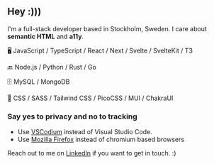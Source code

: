 ## Hey :)))
I'm a full-stack developer based in Stockholm, Sweden. I care about __semantic HTML__ and __a11y__.

🖥 JavaScript / TypeScript / React / Next / Svelte / SvelteKit / T3

🔙 Node.js / Python / Rust / Go

🗄 MySQL / MongoDB

💄 CSS / SASS / Tailwind CSS / PicoCSS / MUI / ChakraUI

### Say yes to privacy and no to tracking
- Use [VSCodium](https://vscodium.com/) instead of Visual Studio Code.
- Use [Mozilla Firefox](https://www.mozilla.org/en-US/firefox/new/) instead of chromium based browsers

Reach out to me on [LinkedIn](https://www.linkedin.com/in/antonio-axelsson-rodriguez-7133481b4/) if you want to get in touch. :)
